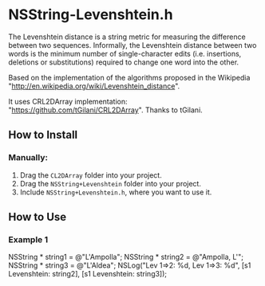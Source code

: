 # NSString-Levenshtein.h

The Levenshtein distance is a string metric for measuring the difference between two sequences.
Informally, the Levenshtein distance between two words is the minimum number of single-character
edits (i.e. insertions, deletions or substitutions) required to change one word into the other.

Based on the implementation of the algorithms proposed in the Wikipedia "http://en.wikipedia.org/wiki/Levenshtein_distance".

It uses CRL2DArray implementation: "https://github.com/tGilani/CRL2DArray". Thanks to tGilani.

## How to Install

### Manually:
1. Drag the `CL2DArray` folder into your project.
2. Drag the `NSString+Levenshtein` folder into your project.
3. Include `NSString+Levenshtein.h`, where you want to use it.


## How to Use

### Example 1
NSString * string1 = @"L'Ampolla";
NSString * string2 = @"Ampolla, L'";
NSString * string3 = @"L'Aldea";
NSLog("Lev 1=>2: %d, Lev 1=>3: %d", [s1 Levenshtein: string2], [s1 Levenshtein: string3]);

